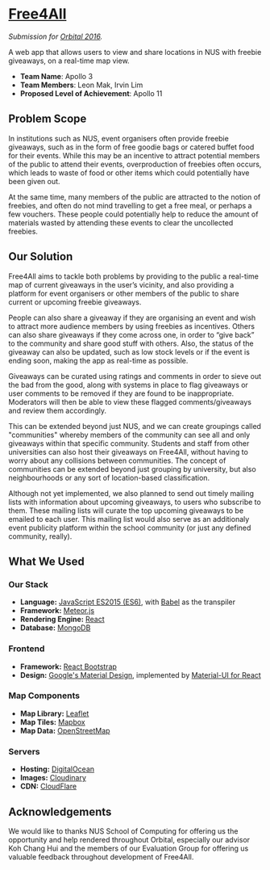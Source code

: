 # [Free4All](https://free4all.space)

*Submission for [Orbital 2016](http://orbital.comp.nus.edu.sg).*

A web app that allows users to view and share locations in NUS with freebie giveaways, on a real-time map view.

- **Team Name**: Apollo 3
- **Team Members**: Leon Mak, Irvin Lim
- **Proposed Level of Achievement**: Apollo 11

## Problem Scope
In institutions such as NUS, event organisers often provide freebie giveaways, such as in the form of free goodie bags or catered buffet food for their events. While this may be an incentive to attract potential members of the public to attend their events, overproduction of freebies often occurs, which leads to waste of food or other items which could potentially have been given out.

At the same time, many members of the public are attracted to the notion of freebies, and often do not mind travelling to get a free meal, or perhaps a few vouchers. These people could potentially help to reduce the amount of materials wasted by attending these events to clear the uncollected freebies.

## Our Solution
Free4All aims to tackle both problems by providing to the public a real-time map of current giveaways in the user’s vicinity, and also providing a platform for event organisers or other members of the public to share current or upcoming freebie giveaways.

People can also share a giveaway if they are organising an event and wish to attract more audience members by using freebies as incentives. Others can also share giveaways if they come across one, in order to “give back” to the community and share good stuff with others. Also, the status of the giveaway can also be updated, such as low stock levels or if the event is ending soon, making the app as real-time as possible.

Giveaways can be curated using ratings and comments in order to sieve out the bad from the good, along with systems in place to flag giveaways or user comments to be removed if they are found to be inappropriate. Moderators will then be able to view these flagged comments/giveaways and review them accordingly.

This can be extended beyond just NUS, and we can create groupings called "communities" whereby members of the community can see all and only giveaways within that specific community. Students and staff from other universities can also host their giveaways on Free4All, without having to worry about any collisions between communities. The concept of communities can be extended beyond just grouping by university, but also neighbourhoods or any sort of location-based classification.

Although not yet implemented, we also planned to send out timely mailing lists with information about upcoming giveaways, to users who subscribe to them. These mailing lists will curate the top upcoming giveaways to be emailed to each user. This mailing list would also serve as an additionaly event publicity platform within the school community (or just any defined community, really).

## What We Used

### Our Stack
- **Language:** [JavaScript ES2015 (ES6)](https://babeljs.io/docs/learn-es2015/), with [Babel](https://babeljs.io/) as the transpiler
- **Framework:** [Meteor.js](https://www.meteor.com)
- **Rendering Engine:** [React](https://facebook.github.io/react/)
- **Database:** [MongoDB](https://www.mongodb.com/)

### Frontend
- **Framework:** [React Bootstrap](https://react-bootstrap.github.io/)
- **Design:** [Google's Material Design](http://material.google.com/), implemented by [Material-UI for React](http://www.material-ui.com/)

### Map Components
- **Map Library:** [Leaflet](http://leafletjs.com/)
- **Map Tiles:** [Mapbox](https://www.mapbox.com/)
- **Map Data:** [OpenStreetMap](http://www.openstreetmap.org/)

### Servers
- **Hosting:** [DigitalOcean](https://digitalocean.com/)
- **Images:** [Cloudinary](https://cloudinary.com/)
- **CDN:** [CloudFlare](https://www.cloudflare.com/)

## Acknowledgements
We would like to thanks NUS School of Computing for offering us the opportunity and help rendered throughout Orbital, especially our advisor Koh Chang Hui and the members of our Evaluation Group for offering us valuable feedback throughout development of Free4All.
